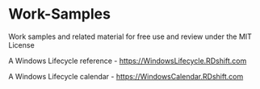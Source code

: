 # Work-Samples
Work samples and related material for free use and review under the MIT License

A Windows Lifecycle reference - https://WindowsLifecycle.RDshift.com <P>
A Windows Lifecycle calendar - https://WindowsCalendar.RDshift.com
